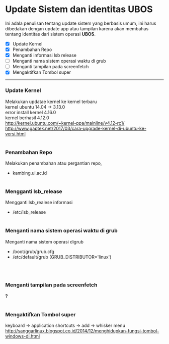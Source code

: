 # Update Sistem dan identitas UBOS

Ini adala penulisan tentang update sistem yang berbasis umum, ini harus dibedakan dengan update app atau tampilan karena akan membahas tentang identitas dari sistem operasi **UBOS**.

- [x] Update Kernel
- [x] Penambahan Repo
- [x] Menganti informasi lsb release
- [ ] Menganti nama sistem operasi waktu di grub
- [ ] Menganti tampilan pada screenfetch
- [x] Mengaktifkan Tombol super

----

### Update Kernel
Melakukan updatae kernel ke kernel terbaru
<br>kernel ubuntu 14.04 -> 3.13.0
<br>error install kernel 4.16.0
<br>kernel berhasil 4.12.0
<br>http://kernel.ubuntu.com/~kernel-ppa/mainline/v4.12-rc1/
<br>http://www.gaptek.net/2017/03/cara-upgrade-kernel-di-ubuntu-ke-versi.html
<br><br>

### Penambahan Repo
Melakukan penambahan atau pergantian repo, 
* kambing.ui.ac.id 
<br><br>

### Mengganti lsb_release
Mengganti lsb_realese informasi
* /etc/lsb_release
<br><br>

### Menganti nama sistem operasi waktu di grub
Menganti nama sistem operasi digrub
* /boot/grub/grub.cfg
* /etc/default/grub (GRUB_DISTRIBUTOR='linux')

<br><br>

### Menganti tampilan pada screenfetch
**?**
<br><br>

### Mengaktifkan Tombol super
keyboard -> application shortcuts -> add -> whisker menu 
http://sanggarlinux.blogspot.co.id/2014/12/menghidupkan-fungsi-tombol-windows-di.html
<br><br>